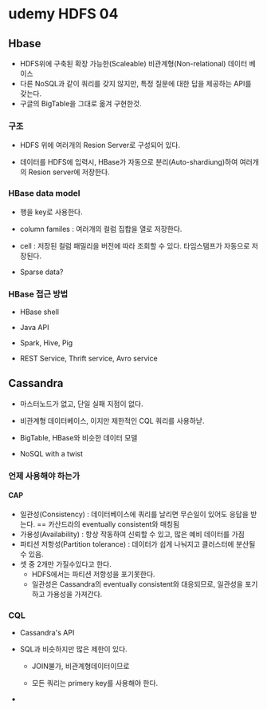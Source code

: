 # udemy HDFS 04

## Hbase

- HDFS위에 구축된 확장 가능한(Scaleable) 비관계형(Non-relational) 데이터 베이스
- 다른 NoSQL과 같이 쿼리를 갖지 않지만, 특정 질문에 대한 답을 제공하는 API를 갖는다.
- 구글의 BigTable을 그대로 옮겨 구현한것.

### 구조

- HDFS 위에 여러개의 Resion Server로 구성되어 있다.

- 데이터를 HDFS에 입력시, HBase가 자동으로 분리(Auto-shardiung)하여 여러개의 Resion server에 저장한다.

### HBase data model

- 행을 key로 사용한다.

- column familes : 여러개의 컬럼 집합을 열로 저장한다.

- cell : 저장된 컬럼 패밀리을 버전에 따라 조회할 수 있다. 타임스탬프가 자동으로 저장된다.

- Sparse data?

### HBase 접근 방법

- HBase shell

- Java API

- Spark, Hive, Pig

- REST Service, Thrift service, Avro service

## Cassandra

- 마스터노드가 없고, 단일 실패 지점이 없다. 

- 비관계형 데이터베이스, 이지만 제한적인 CQL 쿼리를 사용하낟.

- BigTable, HBase와 비슷한 데이터 모델

- NoSQL with a twist

### 언제 사용해야 하는가

#### CAP

- 일관성(Consistency) : 데이터베이스에 쿼리를 날리면 무슨일이 있어도 응답을 받는다. == 카산드라의 eventually consistent와 매칭됨
- 가용성(Availability) : 항상 작동하여 신뢰할 수 있고, 많은 예비 데이터를 가짐
- 파티션 저항성(Partition tolerance) : 데이터가 쉽게 나눠지고 클러스터에 분산될 수 있음.
- 셋 중 2개만 가질수있다고 한다.
  - HDFS에서는 파티션 저항성을 포기못한다. 
  - 일관성은 Cassandra의 eventually consistent와 대응되므로, 일관성을 포기하고 가용성을 가져간다.

### CQL

- Cassandra's API

- SQL과 비슷하지만 많은 제한이 있다.
  
  - JOIN불가, 비관계형데이터이므로
  
  - 모든 쿼리는 primery key를 사용해야 한다.

- 
